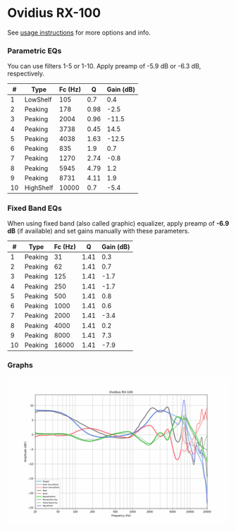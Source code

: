 # Ovidius RX-100
See [usage instructions](https://github.com/jaakkopasanen/AutoEq#usage) for more options and info.

### Parametric EQs
You can use filters 1-5 or 1-10. Apply preamp of -5.9 dB or -6.3 dB, respectively.

|   # | Type      |   Fc (Hz) |    Q |   Gain (dB) |
|-----|-----------|-----------|------|-------------|
|   1 | LowShelf  |       105 | 0.7  |         0.4 |
|   2 | Peaking   |       178 | 0.98 |        -2.5 |
|   3 | Peaking   |      2004 | 0.96 |       -11.5 |
|   4 | Peaking   |      3738 | 0.45 |        14.5 |
|   5 | Peaking   |      4038 | 1.63 |       -12.5 |
|   6 | Peaking   |       835 | 1.9  |         0.7 |
|   7 | Peaking   |      1270 | 2.74 |        -0.8 |
|   8 | Peaking   |      5945 | 4.79 |         1.2 |
|   9 | Peaking   |      8731 | 4.11 |         1.9 |
|  10 | HighShelf |     10000 | 0.7  |        -5.4 |

### Fixed Band EQs
When using fixed band (also called graphic) equalizer, apply preamp of **-6.9 dB** (if available) and set gains manually with these parameters.

|   # | Type    |   Fc (Hz) |    Q |   Gain (dB) |
|-----|---------|-----------|------|-------------|
|   1 | Peaking |        31 | 1.41 |         0.3 |
|   2 | Peaking |        62 | 1.41 |         0.7 |
|   3 | Peaking |       125 | 1.41 |        -1.7 |
|   4 | Peaking |       250 | 1.41 |        -1.7 |
|   5 | Peaking |       500 | 1.41 |         0.8 |
|   6 | Peaking |      1000 | 1.41 |         0.6 |
|   7 | Peaking |      2000 | 1.41 |        -3.4 |
|   8 | Peaking |      4000 | 1.41 |         0.2 |
|   9 | Peaking |      8000 | 1.41 |         7.3 |
|  10 | Peaking |     16000 | 1.41 |        -7.9 |

### Graphs
![](./Ovidius%20RX-100.png)
